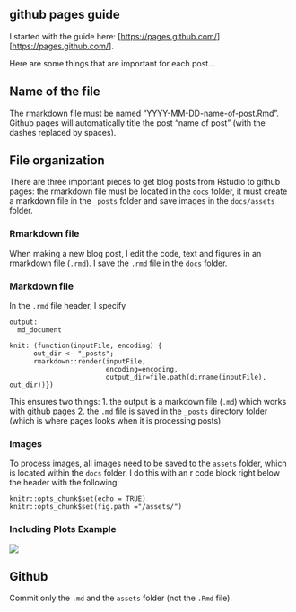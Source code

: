 ## github pages guide

I started with the guide here:
\[<https://pages.github.com/>\]\[<https://pages.github.com/>\].

Here are some things that are important for each post…

## Name of the file

The rmarkdown file must be named “YYYY-MM-DD-name-of-post.Rmd”. Github
pages will automatically title the post “name of post” (with the dashes
replaced by spaces).

## File organization

There are three important pieces to get blog posts from Rstudio to
github pages: the rmarkdown file must be located in the `docs` folder,
it must create a markdown file in the `_posts` folder and save images in
the `docs/assets` folder.

### Rmarkdown file

When making a new blog post, I edit the code, text and figures in an
rmarkdown file (`.rmd`). I save the `.rmd` file in the `docs` folder.

### Markdown file

In the `.rmd` file header, I specify

    output: 
      md_document

    knit: (function(inputFile, encoding) {
          out_dir <- "_posts";
          rmarkdown::render(inputFile,
                            encoding=encoding,
                            output_dir=file.path(dirname(inputFile), out_dir))})

This ensures two things: 1. the output is a markdown file (`.md`) which
works with github pages 2. the `.md` file is saved in the `_posts`
directory folder (which is where pages looks when it is processing
posts)

### Images

To process images, all images need to be saved to the `assets` folder,
which is located within the `docs` folder. I do this with an r code
block right below the header with the following:

    knitr::opts_chunk$set(echo = TRUE)
    knitr::opts_chunk$set(fig.path ="/assets/")

### Including Plots Example

![](/assets/pressure-1.png)

## Github

Commit only the `.md` and the `assets` folder (not the `.Rmd` file).
